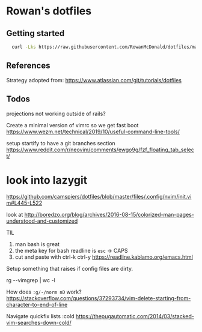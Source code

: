 # Rowan's dotfiles

## Getting started
``` sh
  curl -Lks https://raw.githubusercontent.com/RowanMcDonald/dotfiles/master/.bin/setup_dotfiles | /bin/bash
```

## References

Strategy adopted from: https://www.atlassian.com/git/tutorials/dotfiles


## Todos

projections not working outside of rails?

Create a minimal version of vimrc so we get fast boot
https://www.wezm.net/technical/2019/10/useful-command-line-tools/

setup startify to have a git branches section
https://www.reddit.com/r/neovim/comments/ewgo9g/fzf_floating_tab_select/
# look into lazygit
https://github.com/camspiers/dotfiles/blob/master/files/.config/nvim/init.vim#L445-L522

look at http://boredzo.org/blog/archives/2016-08-15/colorized-man-pages-understood-and-customized

TIL
 1. man bash is great
 2. the meta key for bash readline is `esc` -> CAPS 
 3. cut and paste with ctrl-k ctrl-y
 https://readline.kablamo.org/emacs.html


Setup something that raises if config files are dirty.

rg --vimgrep  |  wc -l

How does `:g/-/norm nD` work?  https://stackoverflow.com/questions/37293734/vim-delete-starting-from-character-to-end-of-line

Navigate quickfix lists
:cold
https://thepugautomatic.com/2014/03/stacked-vim-searches-down-cold/
